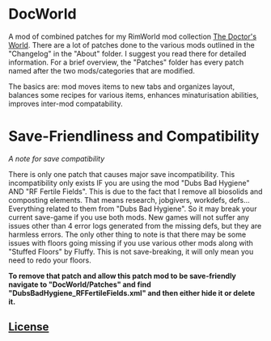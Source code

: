 # DocWorld
A mod of combined patches for my RimWorld mod collection [The Doctor's World](https://steamcommunity.com/sharedfiles/filedetails/?id=1568763074). There are a lot of patches done to the various mods outlined in the "Changelog" in the "About" folder. I suggest you read there for detailed information. For a brief overview, the "Patches" folder has every patch named after the two mods/categories that are modified.

The basics are: mod moves items to new tabs and organizes layout, balances some recipes for various items, enhances minaturisation abilities, improves inter-mod compatability.


# Save-Friendliness and Compatibility
*A note for save compatibility*

There is only one patch that causes major save incompatibility. This incompatibility only exists IF you are using the mod "Dubs Bad Hygiene" AND "RF Fertile Fields". This is due to the fact that I remove all biosolids and composting elements. That means research, jobgivers, workdefs, defs... Everything related to them from "Dubs Bad Hygiene". So it may break your current save-game if you use both mods. New games will not suffer any issues other than 4 error logs generated from the missing defs, but they are harmless errors. The only other thing to note is that there may be some issues with floors going missing if you use various other mods along with "Stuffed Floors" by Fluffy. This is not save-breaking, it will only mean you need to redo your floors.

**To remove that patch and allow this patch mod to be save-friendly navigate to "DocWorld/Patches" and find "DubsBadHygiene_RFFertileFields.xml" and then either hide it or delete it.**



## [License](https://creativecommons.org/licenses/by-nc-sa/4.0/)
